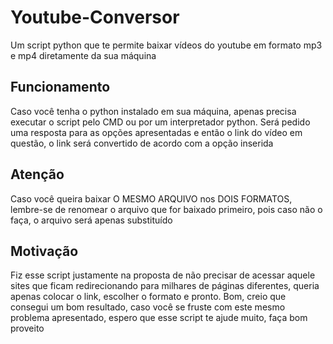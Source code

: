 # Youtube-Conversor
Um script python que te permite baixar vídeos do youtube em formato mp3 e mp4 diretamente da sua máquina

## Funcionamento
Caso você tenha o python instalado em sua máquina, apenas precisa executar o script pelo CMD ou por um interpretador python.
Será pedido uma resposta para as opções apresentadas e então o link do vídeo em questão, o link será convertido de acordo com a opção inserida

## Atenção
Caso você queira baixar O MESMO ARQUIVO nos DOIS FORMATOS, lembre-se de renomear o arquivo que for baixado primeiro, pois caso não o faça, o arquivo será apenas substituído

## Motivação
Fiz esse script justamente na proposta de não precisar de acessar aquele sites que ficam redirecionando para milhares de páginas diferentes, queria apenas colocar o link, escolher o formato e pronto. Bom, creio que consegui um bom resultado, caso você se fruste com este mesmo problema apresentado, espero que esse script te ajude muito, faça bom proveito
